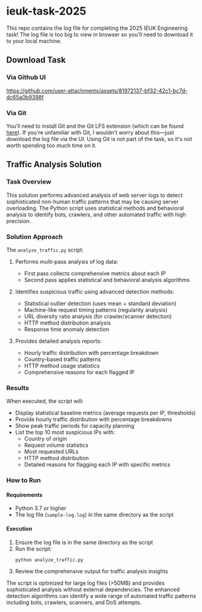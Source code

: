 # ieuk-task-2025
This repo contains the log file for completing the 2025 IEUK Engineering task! The log file is too big to view in browser so you'll need to download it to your local machine. 

## Download Task
### Via Github UI 
https://github.com/user-attachments/assets/81972137-bf32-42c1-bc7d-dc65a0b9398f

### Via Git
You'll need to install Git and the Git LFS extension (which can be found [here](https://git-lfs.com/)). If you're unfamiliar with Git, I wouldn't worry about this—just download the log file via the UI. Using Git is not part of the task, so it's not worth spending too much time on it.

## Traffic Analysis Solution

### Task Overview
This solution performs advanced analysis of web server logs to detect sophisticated non-human traffic patterns that may be causing server overloading. The Python script uses statistical methods and behavioral analysis to identify bots, crawlers, and other automated traffic with high precision.

### Solution Approach
The `analyze_traffic.py` script:

1. Performs multi-pass analysis of log data:
   - First pass collects comprehensive metrics about each IP
   - Second pass applies statistical and behavioral analysis algorithms

2. Identifies suspicious traffic using advanced detection methods:
   - Statistical outlier detection (uses mean + standard deviation)
   - Machine-like request timing patterns (regularity analysis)
   - URL diversity ratio analysis (for crawler/scanner detection)
   - HTTP method distribution analysis
   - Response time anomaly detection

3. Provides detailed analysis reports:
   - Hourly traffic distribution with percentage breakdown
   - Country-based traffic patterns
   - HTTP method usage statistics
   - Comprehensive reasons for each flagged IP

### Results
When executed, the script will:

- Display statistical baseline metrics (average requests per IP, thresholds)
- Provide hourly traffic distribution with percentage breakdowns
- Show peak traffic periods for capacity planning
- List the top 10 most suspicious IPs with:
  - Country of origin
  - Request volume statistics
  - Most requested URLs
  - HTTP method distribution
  - Detailed reasons for flagging each IP with specific metrics

### How to Run

#### Requirements
- Python 3.7 or higher
- The log file (`sample-log.log`) in the same directory as the script

#### Execution
1. Ensure the log file is in the same directory as the script
2. Run the script:
   ```
   python analyze_traffic.py
   ```
3. Review the comprehensive output for traffic analysis insights

The script is optimized for large log files (>50MB) and provides sophisticated analysis without external dependencies. The enhanced detection algorithms can identify a wide range of automated traffic patterns including bots, crawlers, scanners, and DoS attempts.
